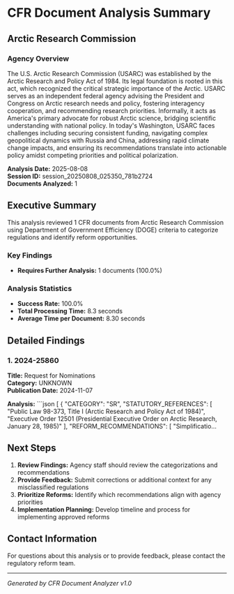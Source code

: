 # CFR Document Analysis Summary
## Arctic Research Commission

### Agency Overview
The U.S. Arctic Research Commission (USARC) was established by the Arctic Research and Policy Act of 1984. Its legal foundation is rooted in this act, which recognized the critical strategic importance of the Arctic. USARC serves as an independent federal agency advising the President and Congress on Arctic research needs and policy, fostering interagency cooperation, and recommending research priorities. Informally, it acts as America's primary advocate for robust Arctic science, bridging scientific understanding with national policy. In today's Washington, USARC faces challenges including securing consistent funding, navigating complex geopolitical dynamics with Russia and China, addressing rapid climate change impacts, and ensuring its recommendations translate into actionable policy amidst competing priorities and political polarization.

**Analysis Date:** 2025-08-08  
**Session ID:** session_20250808_025350_781b2724  
**Documents Analyzed:** 1

## Executive Summary

This analysis reviewed 1 CFR documents from Arctic Research Commission using Department of Government Efficiency (DOGE) criteria to categorize regulations and identify reform opportunities.

### Key Findings

- **Requires Further Analysis:** 1 documents (100.0%)

### Analysis Statistics

- **Success Rate:** 100.0%
- **Total Processing Time:** 8.3 seconds
- **Average Time per Document:** 8.30 seconds

## Detailed Findings

### 1. 2024-25860

**Title:** Request for Nominations  
**Category:** UNKNOWN  
**Publication Date:** 2024-11-07

**Analysis:** ```json
[
  {
    "CATEGORY": "SR",
    "STATUTORY_REFERENCES": [
      "Public Law 98-373, Title I (Arctic Research and Policy Act of 1984)",
      "Executive Order 12501 (Presidential Executive Order on Arctic Research, January 28, 1985)"
    ],
    "REFORM_RECOMMENDATIONS": [
      "Simplificatio...

## Next Steps

1. **Review Findings:** Agency staff should review the categorizations and recommendations
2. **Provide Feedback:** Submit corrections or additional context for any misclassified regulations
3. **Prioritize Reforms:** Identify which recommendations align with agency priorities
4. **Implementation Planning:** Develop timeline and process for implementing approved reforms

## Contact Information

For questions about this analysis or to provide feedback, please contact the regulatory reform team.

---
*Generated by CFR Document Analyzer v1.0*
